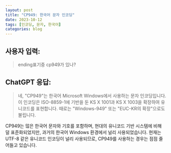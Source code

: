 ```yaml
---
layout: post
title: "CP949: 한국어 문자 인코딩"
date: 2023-10-12
tags: [인코딩, 문자, 한국어]
categories: blog
---
```


## 사용자 입력:
> ending표기중 cp949가 있나?

## ChatGPT 응답:
> 네, "CP949"는 한국어 Microsoft Windows에서 사용하는 문자 인코딩입니다. 이 인코딩은 ISO-8859-1에 기반을 둔 KS X 1001과 KS X 1003을 확장하여 유니코드를 표현합니다. 때로는 "Windows-949" 또는 "EUC-KR의 확장"으로도 불립니다.

CP949는 많은 한국어 문자와 기호를 포함하며, 현대의 유니코드 기반 시스템에 비해 덜 표준화되었지만, 과거의 한국어 Windows 환경에서 널리 사용되었습니다. 현재는 UTF-8 같은 유니코드 인코딩이 널리 사용되므로, CP949를 사용하는 경우는 점점 줄어들고 있습니다.


